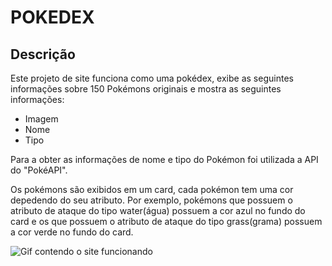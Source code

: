 # POKEDEX

## Descrição
Este projeto de site funciona como uma pokédex, exibe as seguintes informações sobre 150 Pokémons originais e mostra as seguintes informações:

- Imagem
- Nome
- Tipo

Para a obter as informações de nome e tipo do Pokémon foi utilizada a API do "PokéAPI".

Os pokémons são exibidos em um card, cada pokémon tem uma cor depedendo do seu atributo. Por exemplo, pokémons que possuem o atributo de ataque do tipo water(água) possuem a cor azul no fundo do card e os que possuem o atributo de ataque do tipo grass(grama) possuem a cor verde no fundo do card.

![Gif contendo o site funcionando](https://github.com/wanderdeivid/Pokedex/blob/main/2022-01-20-18-26-08.gif)
